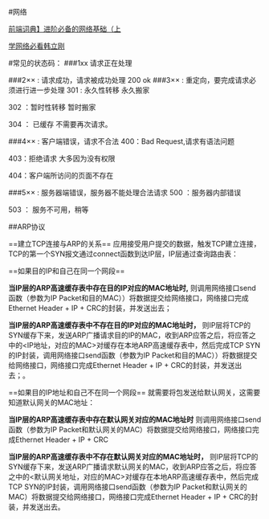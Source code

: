 #网络

[前端词典】进阶必备的网络基础（上](https://juejin.im/post/5c591fda6fb9a049dc02b1cc) 

[学网络必看韩立刚](https://www.bilibili.com/video/av23124815) 

#常见的状态码：
###1xx 请求正在处理

###2×× : 请求成功，请求被成功处理 
200 ok
###3×× : 重定向，要完成请求必须进行进一步处理 
301 : 永久性转移 永久搬家

302 ：暂时性转移 暂时搬家

304 ： 已缓存   不需要再次请求。

###4×× : 客户端错误，请求不合法 
400：Bad Request,请求有语法问题 

403：拒绝请求  大多因为没有权限

404：客户端所访问的页面不存在

###5×× : 服务器端错误，服务器不能处理合法请求 
500 ：服务器内部错误 

503 ： 服务不可用，稍等 


##ARP协议


==建立TCP连接与ARP的关系==
应用接受用户提交的数据，触发TCP建立连接，TCP的第一个SYN报文通过connect函数到达IP层，IP层通过查询路由表：

==如果目的IP和自己在同一个网段==

__当IP层的ARP高速缓存表中存在目的IP对应的MAC地址时,__ 则调用网络接口send函数（参数为IP Packet和目的MAC））将数据提交给网络接口，网络接口完成Ethernet Header + IP + CRC的封装，并发送出去；

__当IP层的ARP高速缓存表中不存在目的IP对应的MAC地址时，__ 则IP层将TCP的SYN缓存下来，发送ARP广播请求目的IP的MAC，收到ARP应答之后，将应答之中的<IP地址，对应的MAC>对缓存在本地ARP高速缓存表中，然后完成TCP SYN的IP封装，调用网络接口send函数（参数为IP Packet和目的MAC））将数据提交给网络接口，网络接口完成Ethernet Header + IP + CRC的封装，并发送出去；。

==如果目的IP地址和自己不在同一个网段==  就需要将包发送给默认网关，这需要知道默认网关的MAC地址：

__当IP层的ARP高速缓存表中存在默认网关对应的MAC地址时__ 则调用网络接口send函数（参数为IP Packet和默认网关的MAC）将数据提交给网络接口，网络接口完成Ethernet Header + IP + CRC

__当IP层的ARP高速缓存表中不存在默认网关对应的MAC地址时，__ 则IP层将TCP的SYN缓存下来，发送ARP广播请求默认网关的MAC，收到ARP应答之后，将应答之中的<默认网关地址，对应的MAC>对缓存在本地ARP高速缓存表中，然后完成TCP SYN的IP封装，调用网络接口send函数（参数为IP Packet和默认网关的MAC）将数据提交给网络接口，网络接口完成Ethernet Header + IP + CRC的封装，并发送出去。
